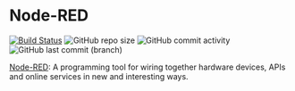 # Node-RED

[![Build Status](https://drone.theautomation.nl/api/badges/coen17st/prd-node-red/status.svg)](https://drone.theautomation.nl/coen17st/prd-node-red)
![GitHub repo size](https://img.shields.io/github/repo-size/coen17st/prd-node-red?logo=Github)
![GitHub commit activity](https://img.shields.io/github/commit-activity/y/coen17st/prd-node-red?logo=github)
![GitHub last commit (branch)](https://img.shields.io/github/last-commit/coen17st/prd-node-red/main?logo=github)

[Node-RED](https://nodered.org/): A programming tool for wiring together hardware devices, APIs and online services in new and interesting ways.

